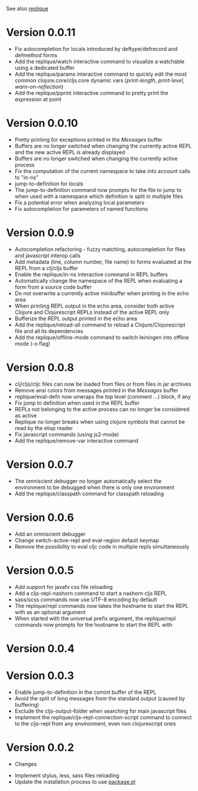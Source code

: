 See also [replique](https://github.com/EwenG/replique/blob/master/CHANGES.md)

# Version 0.0.11

- Fix autocompletion for locals introduced by deftype/defrecord and defmethod forms
- Add the replique/watch interactive command to visualize a watchable using a dedicated buffer
- Add the replique/params interactive command to quickly edit the most common clojure.core/cljs.core dynamic vars (*print-length*, *print-level*, *warn-on-reflection*)
- Add the replique/pprint interactive command to pretty print the expression at point

# Version 0.0.10

- Pretty printing for exceptions printed in the *Messages* buffer
- Buffers are no longer switched when changing the currently active REPL and the new active REPL is already displayed
- Buffers are no longer switched when changing the currently active process
- Fix the computation of the current namespace to take into account calls to "in-ns"
- jump-to-definition for locals
- The jump-to-definition command now prompts for the file to jump to when used with a namespace which definition is split in multiple files 
- Fix a potential error when analyzing local parameters
- Fix autocompletion for parameters of named functions 

# Version 0.0.9

- Autocompletion refactoring - fuzzy matching, autocompletion for files and javascript interop calls
- Add metadata (line, column number, file name) to forms evaluated at the REPL from a clj/cljs buffer
- Enable the replique/in-ns interactive command in REPL buffers
- Automatically change the namespace of the REPL when evaluating a form from a source code buffer 
- Do not overwrite a currently active minibuffer when printing in the echo area
- When printing REPL output in the echo area, consider both active Clojure and Clojurescript REPLs instead of the active REPL only
- Bufferize the REPL output printed in the echo area 
- Add the replique/reload-all command to reload a Clojure/Clojurescript file and all its dependencies
- Add the replique/offline-mode command to switch leiningen into offline mode (-o flag)

# Version 0.0.8

- clj/cljs/cljc files can now be loaded from files or from files in jar archives
- Remove ansi colors from messages printed in the *Messages* buffer
- replique/eval-defn now unwraps the top level (comment ...) block, if any
- Fix jump to definition when used in the REPL buffer
- REPLs not belonging to the active process can no longer be considered as active
- Replique no longer breaks when using clojure symbols that cannot be read by the elisp reader
- Fix javascript commands (using js2-mode)
- Add the replique/remove-var interactive command

# Version 0.0.7

- The omniscient debugger no longer automatically select the environment to be debugged when there is only one environment
- Add the replique/classpath command for classpath reloading

# Version 0.0.6

- Add an omniscient debugger
- Change switch-active-repl and eval-region default keymap
- Remove the possibility to eval cljc code in multiple repls simultaneously

# Version 0.0.5

- Add support for javafx css file reloading 
- Add a cljs-repl-nashorn command to start a nashorn cljs REPL
- sass/scss commands now use UTF-8 encoding by default 
- The replique/repl commands now takes the hostname to start the REPL with as an optional argument
- When started with the universal prefix argument, the replique/repl commands now prompts for the hostname to start the REPL with 

# Version 0.0.4

# Version 0.0.3

- Enable jump-to-definition in the comint buffer of the REPL
- Avoid the split of long messages from the standard output (caused by buffering)
- Exclude the cljs-output-folder when searching for main javascript files
- implement the replique/cljs-repl-connection-script command to connect to the cljs-repl
from any environment, even non clojurescript ones

# Version 0.0.2

* Changes

- Implement stylus, less, sass files reloading
- Update the installation process to use [package.el](https://www.emacswiki.org/emacs/ELPA)